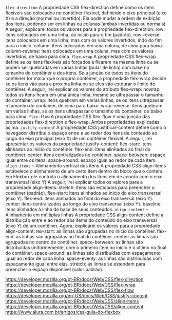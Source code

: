 `flex-direction`
    A propriedade CSS flex-direction define como os itens flexíveis são colocados no contêiner flexível, definindo o eixo principal (eixo X) e a direção (normal ou invertido). Ela pode mudar a ordem de exibição dos itens, podendo ser em linhas ou colunas (ambas invertidas ou normais)
    A seguir, explicarei todos os valores para a propriedade flex-direction:
        row: itens colocados em uma linha, do início para o fim (padrão).
        row-reverse: itens colocados em uma linha, mas com os valores invertidos, indo do fim para o início.
        column: itens colocados em uma coluna, de cima para baixo.
        column-reverse: itens colocados em uma coluna, mas com os valores invertidos, de baixo para cima.
`flex-wrap` 
    A propriedade CSS flex-wrap define se os itens flexíveis são forçados a ficarem na mesma linha ou se podem ser quebradas em varias linhas (pular de linha) com base no tamanho do contêiner e dos itens.
    Se a junção de todos os itens do contêiner for maior que o proprio contêiner, a propriedade flex-wrap decide se os itens vão para a proxima linha ou se eles vão estourar o limite do contêiner.
    A seguir, irei explicar os valores do atributo flex-wrap:
        nowrap: todos os itens ficam em uma única linha, mesmo se ultrapassar o tamanho do container.
        wrap: itens quebram em várias linhas, se os itens ultrapassar o tamanho do container, de cima para baixo.
        wrap-reverse: itens quebram em várias linhas, se os itens ultrapassar o tamanho do container, de baixo para cima.
`flex-flow`
    A propriedade CSS flex-flow é uma junção das propriedades flex-direction e flex-wrap.
    Ambas propriedades explicadas acima.
`justify-content`
    A propriedade CSS justificar-content define como o navegador distribui o espaço entre e ao redor dos itens de conteúdo ao longo do eixo principal (eixo X) de um contêiner flexível.
    A seguir, irei apresentar os valores da propriedade justify-content:
        flex-start: itens alinhados ao início do contêiner.
        flex-end: itens alinhados ao final do contêiner.
        center: itens centralizados no contêiner.
        space-between: espaço igual entre os itens.
        space-around: espaço igual ao redor de cada item.
`align-items` – Alinhamento vertical dos itens
    A propriedade CSS align-items estabelece o alinhamento de um certo item dentro do bloco que o contém. Em Flexbox ele controla o alinhamento dos itens em de acordo com o eixo transversal (eixo Y)
    A seguir, irei explicar todos os valores para a propriedade align-items:
        stretch: itens são esticados para preencher o contêiner (padrão).
        flex-start: itens alinhados ao início do eixo transversal (eixo Y).
        flex-end: itens alinhados ao final do eixo transversal (eixo Y).
        center: itens centralizados ao longo do eixo transversal (eixo Y).
        baseline: itens alinhados à linha de base de seus conteúdos.
`align-content` – Alinhamento em múltiplas linhas
    A propriedade CSS align-content define a distribuição entre e ao redor dos items do conteúdo do eixo transversal (eixo Y) de um contêiner.
    Agora, explicarei os valores para a propriedade align-content:
        lex-start: as linhas são agrupadas no início do contêiner.
        flex-end: as linhas são agrupadas no final do contêiner.
        center: as linhas são agrupadas no centro do contêiner.
        space-between: as linhas são distribuídas uniformemente, com o primeiro item no início e o último no final do contêiner.
        space-around: as linhas são distribuídas com espaçamento igual ao redor de cada linha.
        space-evenly: as linhas são distribuídas com espaçamento igual entre elas.
        stretch: as linhas se estendem para preencher o espaço disponível (valor padrão).

https://developer.mozilla.org/pt-BR/docs/Web/CSS/flex-direction
https://developer.mozilla.org/pt-BR/docs/Web/CSS/flex-wrap
https://developer.mozilla.org/pt-BR/docs/Web/CSS/flex-flow
https://developer.mozilla.org/en-US/docs/Web/CSS/justify-content
https://developer.mozilla.org/pt-BR/docs/Web/CSS/align-items
https://developer.mozilla.org/pt-BR/docs/Web/CSS/align-content
https://www.alura.com.br/artigos/css-guia-do-flexbox